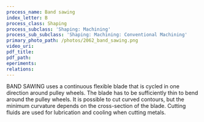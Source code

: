 ```yaml
---
process_name: Band sawing
index_letter: B
process_class: Shaping
process_subclass: 'Shaping: Machining'
process_sub_subclass: 'Shaping: Machining: Conventional Machining'
primary_photo_path: /photos/2062_band_sawing.png
video_uri:
pdf_title:
pdf_path:
eperiments:
relations:
---
```


BAND SAWING uses a continuous flexible blade that is cycled in one direction around pulley wheels. The blade has to be sufficiently thin to bend around the pulley wheels. It is possible to cut curved contours, but the minimum curvature depends on the cross-section of the blade. Cutting fluids are used for lubrication and cooling when cutting metals.